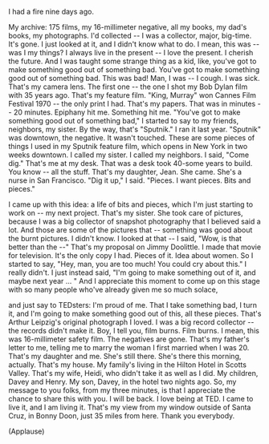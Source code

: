 
I had a fire nine days ago.

My archive:
175 films, my 16-millimeter negative,
all my books, my dad&#39;s books, my photographs.
I&#39;d collected --
I was a collector, major, big-time.
It&#39;s gone.
I just looked at it,
and I didn&#39;t know what to do.
I mean, this was --
was I my things?
I always live in the present -- I love the present.
I cherish the future.
And I was taught some strange thing as a kid,
like, you&#39;ve got to make something good out of something bad.
You&#39;ve got to make something good out of something bad.
This was bad! Man, I was --
I cough. I was sick.
That&#39;s my camera lens. The first one --
the one I shot my Bob Dylan film with 35 years ago.
That&#39;s my feature film. &quot;King, Murray&quot;
won Cannes Film Festival 1970 --
the only print I had.
That&#39;s my papers.
That was in minutes -- 20 minutes.
Epiphany hit me. Something hit me.
&quot;You&#39;ve got to make something good out of something bad,&quot;
I started to say to my friends, neighbors, my sister.
By the way, that&#39;s &quot;Sputnik.&quot; I ran it last year.
&quot;Sputnik&quot; was downtown, the negative. It wasn&#39;t touched.
These are some pieces of things I used in my Sputnik feature film,
which opens in New York in two weeks
downtown.
I called my sister. I called my neighbors. I said, &quot;Come dig.&quot;
That&#39;s me at my desk.
That was a desk took 40-some years to build.
You know -- all the stuff.
That&#39;s my daughter, Jean.
She came. She&#39;s a nurse in San Francisco.
&quot;Dig it up,&quot; I said. &quot;Pieces.
I want pieces. Bits and pieces.&quot;

I came up with this idea: a life of bits and pieces,
which I&#39;m just starting to work on -- my next project.
That&#39;s my sister. She took care of pictures,
because I was a big collector of snapshot photography
that I believed said a lot.
And those are some of the pictures that --
something was good about the burnt pictures.
I didn&#39;t know. I looked at that --
I said, &quot;Wow, is that better than the --&quot;
That&#39;s my proposal on Jimmy Doolittle. I made that movie for television.
It&#39;s the only copy I had. Pieces of it.
Idea about women.
So I started to say, &quot;Hey, man, you are too much!
You could cry about this.&quot; I really didn&#39;t.
I just instead said,
&quot;I&#39;m going to make something out of it, and maybe next year ... &quot;
And I appreciate this moment
to come up on this stage with so many people
who&#39;ve already given me so much solace,

and just say to TEDsters:
I&#39;m proud of me. That I take something bad,
I turn it, and I&#39;m going to make something good out of this,
all these pieces.
That&#39;s Arthur Leipzig&#39;s original photograph I loved.
I was a big record collector --
the records didn&#39;t make it. Boy, I tell you,
film burns. Film burns.
I mean, this was 16-millimeter safety film.
The negatives are gone.
That&#39;s my father&#39;s letter to me, telling me to
marry the woman I first married when I was 20.
That&#39;s my daughter and me.
She&#39;s still there. She&#39;s there this morning, actually.
That&#39;s my house.
My family&#39;s living in the Hilton Hotel in Scotts Valley.
That&#39;s my wife, Heidi,
who didn&#39;t take it as well as I did.
My children, Davey and Henry.
My son, Davey, in the hotel two nights ago.
So, my message to you folks,
from my three minutes, is that I appreciate the chance
to share this with you. I will be back. I love being at TED.
I came to live it, and I am living it.
That&#39;s my view from my window outside of Santa Cruz, in Bonny Doon,
just 35 miles from here.
Thank you everybody.

(Applause)

